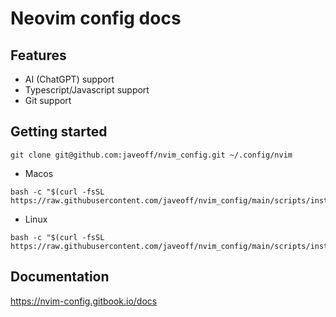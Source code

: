 # Neovim config docs

## Features

- AI (ChatGPT) support
- Typescript/Javascript support
- Git support

## Getting started

```
git clone git@github.com:javeoff/nvim_config.git ~/.config/nvim
```

- Macos

```
bash -c "$(curl -fsSL https://raw.githubusercontent.com/javeoff/nvim_config/main/scripts/install_macos.sh)"
```

- Linux

```
bash -c "$(curl -fsSL https://raw.githubusercontent.com/javeoff/nvim_config/main/scripts/install_linux.sh)"
```

## Documentation

https://nvim-config.gitbook.io/docs
